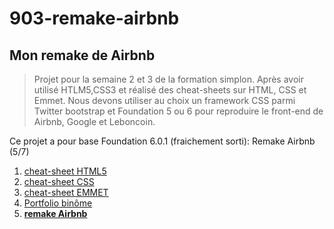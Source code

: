 # 903-remake-airbnb
## Mon remake de Airbnb

>Projet pour la semaine 2 et 3 de la formation simplon. Après avoir utilisé HTLM5,CSS3 et réalisé des cheat-sheets sur HTML, CSS et Emmet. Nous devons utiliser au choix un framework CSS parmi Twitter bootstrap et Foundation 5 ou 6 pour reproduire le front-end de Airbnb, Google et Leboncoin.

Ce projet a pour base Foundation 6.0.1 (fraichement sorti): Remake Airbnb (5/7)


1. [cheat-sheet HTML5](http://guillaumem59.github.io/005-cheat-sheet-html)
1. [cheat-sheet CSS](http://guillaumem59.github.io/006-cheat-sheet-css)
1. [cheat-sheet EMMET](http://guillaumem59.github.io/007-cheat-sheet-emmet)
1. [Portfolio binôme](http://simplon-roubaix.github.io/portfolio-caroetguillaume)
1. **[remake Airbnb](http://guillaumem59.github.io/903-remake-airbnb)**

